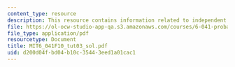 ```yaml
---
content_type: resource
description: This resource contains information related to independent random variables.
file: https://ol-ocw-studio-app-qa.s3.amazonaws.com/courses/6-041-probabilistic-systems-analysis-and-applied-probability-fall-2010/d200d04fbd04b10c35443eed1a01cac1_MIT6_041F10_tut03_sol.pdf
file_type: application/pdf
resourcetype: Document
title: MIT6_041F10_tut03_sol.pdf
uid: d200d04f-bd04-b10c-3544-3eed1a01cac1
---
```

